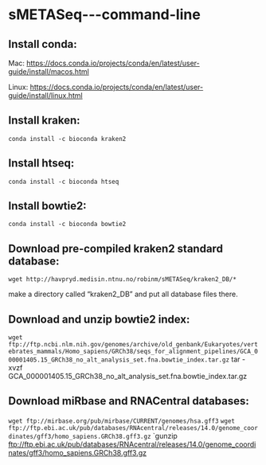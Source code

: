 # sMETASeq---command-line


## Install conda: 

Mac:
https://docs.conda.io/projects/conda/en/latest/user-guide/install/macos.html

Linux:
https://docs.conda.io/projects/conda/en/latest/user-guide/install/linux.html

## Install kraken:

`conda install -c bioconda kraken2`

## Install htseq:

`conda install -c bioconda htseq`

## Install bowtie2:

`conda install -c bioconda bowtie2`


## Download pre-compiled kraken2 standard database:

`wget http://havpryd.medisin.ntnu.no/robinm/sMETASeq/kraken2_DB/*`

make a directory called “kraken2_DB” and put all database files there.

## Download and unzip bowtie2 index:

`wget ftp://ftp.ncbi.nlm.nih.gov/genomes/archive/old_genbank/Eukaryotes/vertebrates_mammals/Homo_sapiens/GRCh38/seqs_for_alignment_pipelines/GCA_000001405.15_GRCh38_no_alt_analysis_set.fna.bowtie_index.tar.gz`
tar -xvzf GCA_000001405.15_GRCh38_no_alt_analysis_set.fna.bowtie_index.tar.gz 

## Download miRbase and RNACentral databases: 

`wget ftp://mirbase.org/pub/mirbase/CURRENT/genomes/hsa.gff3`
`wget ftp://ftp.ebi.ac.uk/pub/databases/RNAcentral/releases/14.0/genome_coordinates/gff3/homo_sapiens.GRCh38.gff3.gz`
`gunzip ftp://ftp.ebi.ac.uk/pub/databases/RNAcentral/releases/14.0/genome_coordinates/gff3/homo_sapiens.GRCh38.gff3.gz



